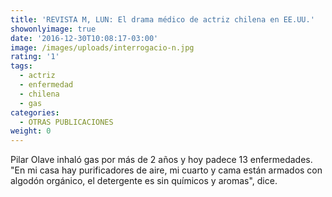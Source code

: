```yaml
---
title: 'REVISTA M, LUN: El drama médico de actriz chilena en EE.UU.'
showonlyimage: true
date: '2016-12-30T10:08:17-03:00'
image: /images/uploads/interrogacio-n.jpg
rating: '1'
tags:
  - actriz
  - enfermedad
  - chilena
  - gas
categories:
  - OTRAS PUBLICACIONES
weight: 0
---
```

Pilar Olave inhaló gas por más de 2 años y hoy padece 13 enfermedades. "En mi casa hay purificadores de aire, mi cuarto y cama están armados con algodón orgánico, el detergente es sin químicos y aromas", dice.

